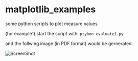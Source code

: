 matplotlib_examples
===================

some python scripts to plot measure values

(for example1)
start the script with: `ptyhon evaluate1.py`

and the follwing image (in PDF format) would be gernerated.

![ScreenShot](https://raw.github.com/ReneMuhl/matplotlib_examples/master/example1/LibMergeSort_Sortierszenarien_im_Vergleich.png)

